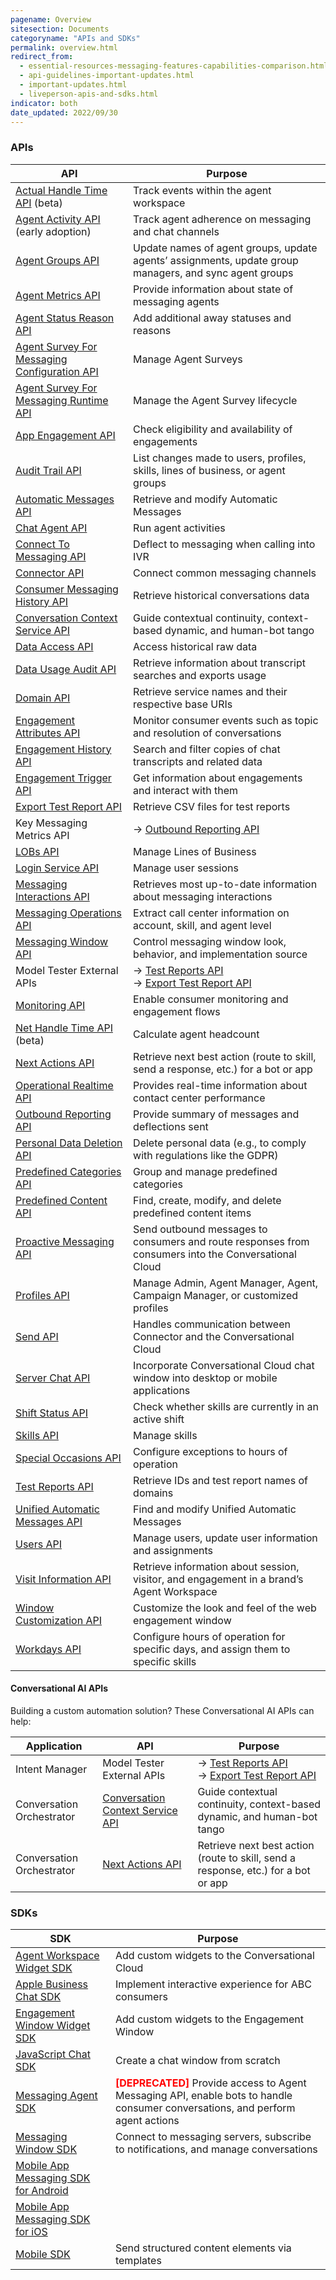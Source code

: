 ```yaml
---
pagename: Overview
sitesection: Documents
categoryname: "APIs and SDKs"
permalink: overview.html
redirect_from:
  - essential-resources-messaging-features-capabilities-comparison.html
  - api-guidelines-important-updates.html
  - important-updates.html
  - liveperson-apis-and-sdks.html
indicator: both
date_updated: 2022/09/30
---
```


### APIs

| API | Purpose |
|---|---|
| [Actual Handle Time API](actual-handle-time-api-overview.html) (beta) | Track events within the agent workspace |
| [Agent Activity API](agent-activity-api-overview.html) (early adoption) | Track agent adherence on messaging and chat channels |
| [Agent Groups API](agent-groups-api-overview.html) | Update names of agent groups, update agents’ assignments, update group managers, and sync agent groups |
| [Agent Metrics API](agent-metrics-api-overview.html) | Provide information about state of messaging agents |
| [Agent Status Reason API](agent-status-reason-api-overview.html) | Add additional away statuses and reasons |
| [Agent Survey For Messaging Configuration API](agent-survey-for-messaging-configuration-api-overview.html) | Manage Agent Surveys |
| [Agent Survey For Messaging Runtime API](agent-survey-for-messaging-runtime-api-overview.html) | Manage the Agent Survey lifecycle |
| [App Engagement API](app-engagement-api-overview.html) | Check eligibility and availability of engagements |
| [Audit Trail API](audit-trail-api-introduction.html) | List changes made to users, profiles, skills, lines of business, or agent groups |
| [Automatic Messages API](automatic-messages-api-overview.html) | Retrieve and modify Automatic Messages |
| [Chat Agent API](chat-agent-api-overview.html) | Run agent activities |
| [Connect To Messaging API](connect-to-messaging-api.html) | Deflect to messaging when calling into IVR |
| [Connector API](connector-api-overview.html) | Connect common messaging channels |
| [Consumer Messaging History API](consumer-messaging-history-api-overview.html) | Retrieve historical conversations data |
| [Conversation Context Service API](conversation-orchestrator-conversation-context-service-overview.html) | Guide contextual continuity, context-based dynamic, and human-bot tango |
| [Data Access API](data-access-api-overview.html) | Access historical raw data |
| [Data Usage Audit API](data-usage-audit-api-overview.html) | Retrieve information about transcript searches and exports usage |
| [Domain API](domain-api.html) | Retrieve service names and their respective base URIs |
| [Engagement Attributes API](engagement-attributes-api-overview.html) | Monitor consumer events such as topic and resolution of conversations |
| [Engagement History API](engagement-history-api-overview.html) | Search and filter copies of chat transcripts and related data |
| [Engagement Trigger API](engagement-trigger-api-overview.html) | Get information about engagements and interact with them |
| [Export Test Report API](intent-manager-external-apis-model-tester-external-apis.html#export-test-report-api) | Retrieve CSV files for test reports |
| Key Messaging Metrics API | → [Outbound Reporting API](outbound-reporting-api-overview.html) |
| [LOBs API](lobs-api-overview.html) | Manage Lines of Business |
| [Login Service API](login-service-api-overview.html) | Manage user sessions |
| [Messaging Interactions API](messaging-interactions-api-overview.html) | Retrieves most up-to-date information about messaging interactions |
| [Messaging Operations API](messaging-operations-api-overview.html) | Extract call center information on account, skill, and agent level |
| [Messaging Window API](messaging-window-api-overview.html) | Control messaging window look, behavior, and implementation source |
| Model Tester External APIs | → [Test Reports API](intent-manager-external-apis-model-tester-external-apis.html#test-reports-api)<br>→ [Export Test Report API](intent-manager-external-apis-model-tester-external-apis.html#export-test-report-api) |
| [Monitoring API](monitoring-api-overview.html) | Enable consumer monitoring and engagement flows |
| [Net Handle Time API](net-handle-time-api-overview.html) (beta) | Calculate agent headcount |
| [Next Actions API](conversation-orchestrator-next-actions-api-overview.html) | Retrieve next best action (route to skill, send a response, etc.) for a bot or app |
| [Operational Realtime API](operational-realtime-api-overview.html) | Provides real-time information about contact center performance |
| [Outbound Reporting API](outbound-reporting-api-overview.html) | Provide summary of messages and deflections sent |
| [Personal Data Deletion API](personal-data-deletion-api-overview.html) | Delete personal data (e.g., to comply with regulations like the GDPR) |
| [Predefined Categories API](predefined-categories-api-introduction.html) | Group and manage predefined categories |
| [Predefined Content API](predefined-content-api-overview.html) | Find, create, modify, and delete predefined content items |
| [Proactive Messaging API](proactive-messaging-api.html) | Send outbound messages to consumers and route responses from consumers into the Conversational Cloud |
| [Profiles API](profiles-api-overview.html) | Manage Admin, Agent Manager, Agent, Campaign Manager, or customized profiles |
| [Send API](connector-api-send-api-overview.html) | Handles communication between Connector and the Conversational Cloud |
| [Server Chat API](server-chat-api-overview.html) | Incorporate Conversational Cloud chat window into desktop or mobile applications |
| [Shift Status API](shift-status-api-overview.html) | Check whether skills are currently in an active shift |
| [Skills API](skills-api-overview.html) | Manage skills |
| [Special Occasions API](special-occasions-api-overview.html) | Configure exceptions to hours of operation |
| [Test Reports API](intent-manager-external-apis-model-tester-external-apis.html#test-reports-api) | Retrieve IDs and test report names of domains |
| [Unified Automatic Messages API](unified-automatic-messages-api-overview.html) | Find and modify Unified Automatic Messages |
| [Users API](users-api-overview.html) | Manage users, update user information and assignments |
| [Visit Information API](visit-information-api-overview.html) | Retrieve information about session, visitor, and engagement in a brand’s Agent Workspace |
| [Window Customization API](window-customization-api-overview.html) | Customize the look and feel of the web engagement window |
| [Workdays API](workdays-api-overview.html) | Configure hours of operation for specific days, and assign them to specific skills |

#### Conversational AI APIs

Building a custom automation solution? These Conversational AI APIs can help:

| Application | API | Purpose |
|---|---|---|
| Intent Manager | Model Tester External APIs | → [Test Reports API](intent-manager-external-apis-model-tester-external-apis.html#test-reports-api)<br>→ [Export Test Report API](intent-manager-external-apis-model-tester-external-apis.html#export-test-report-api) |
| Conversation Orchestrator | [Conversation Context Service API](conversation-orchestrator-conversation-context-service-overview.html) | Guide contextual continuity, context-based dynamic, and human-bot tango |
| Conversation Orchestrator | [Next Actions API](conversation-orchestrator-next-actions-api-overview.html) | Retrieve next best action (route to skill, send a response, etc.) for a bot or app |

### SDKs

| SDK | Purpose |
|---|---|
| [Agent Workspace Widget SDK](agent-workspace-widget-sdk-overview.html) | Add custom widgets to the Conversational Cloud |
| [Apple Business Chat SDK](apple-business-chat-sdk-overview.html) | Implement interactive experience for ABC consumers |
| [Engagement Window Widget SDK](engagement-window-widget-sdk-overview.html) | Add custom widgets to the Engagement Window |
| [JavaScript Chat SDK](javascript-chat-sdk-overview.html) | Create a chat window from scratch |
| [Messaging Agent SDK](messaging-agent-sdk-overview.html) | <span style="color:red">**[DEPRECATED]**</span> Provide access to Agent Messaging API, enable bots to handle consumer conversations, and perform agent actions |
| [Messaging Window SDK](messaging-window-sdk-overview.html) | Connect to messaging servers, subscribe to notifications, and manage conversations |
| [Mobile App Messaging SDK for Android](mobile-app-messaging-sdk-for-android-overview.html) | |
| [Mobile App Messaging SDK for iOS](mobile-app-messaging-sdk-for-ios-overview.html) | |
| [Mobile SDK](mobile-sdk-and-web-templates-introduction.html) | Send structured content elements via templates |
